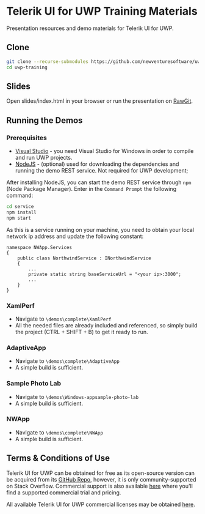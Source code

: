 # Telerik UI for UWP Training Materials
Presentation resources and demo materials for Telerik UI for UWP.

## Clone
```bash
git clone --recurse-submodules https://github.com/newventuresoftware/uwp-training.git
cd uwp-training
```

## Slides

Open slides/index.html in your browser or run the presentation on [RawGit](https://rawgit.com/newventuresoftware/uwp-training/master/slides/index.html).

## Running the Demos

### Prerequisites

* [Visual Studio](https://www.visualstudio.com/downloads/) - you need Visual Studio for Windows in order to compile and run UWP projects. 
* [NodeJS](https://nodejs.org/en/) - (optional) used for downloading the dependencies and running the demo REST service. Not required for UWP development;

After installing NodeJS, you can start the demo REST service through `npm` (Node Package Manager). Enter in the `Command Prompt` the following command:

```bash
cd service
npm install
npm start
```

As this is a service running on your machine, you need to obtain your local network ip address and update the following constant:
```
namespace NWApp.Services
{
    public class NorthwindService : INorthwindService
    {
        ...
        private static string baseServiceUrl = "<your ip>:3000";
        ...
    }
}
```

### XamlPerf

* Navigate to `\demos\complete\XamlPerf`
* All the needed files are already included and referenced, so simply build the project (CTRL + SHIFT + B) to get it ready to run.

### AdaptiveApp

* Navigate to `\demos\complete\AdaptiveApp`
* A simple build is sufficient.

### Sample Photo Lab

* Navigate to `\demos\Windows-appsample-photo-lab`
* A simple build is sufficient.

### NWApp

* Navigate to `\demos\complete\NWApp`
* A simple build is sufficient.

## Terms & Conditions of Use

Telerik UI for UWP can be obtained for free as its open-source version can be acquired from its [GitHub Repo](https://github.com/telerik/UI-For-UWP), however, it is only community-supported on Stack Overflow. Commercial support is also available [here](http://www.telerik.com/uwp) where you'll find a supported commercial trial and pricing.

All available Telerik UI for UWP commercial licenses may be obtained [here](https://www.telerik.com/universal-windows-platform-ui).
